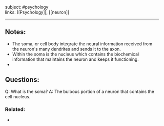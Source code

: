 subject: #psychology  
links: [[Psychology]], [[neuron]]

---

## Notes:
- The soma, or cell body integrate the neural information received from the neuron's many dendrites and sends it to the axon.
- Within the soma is the nucleus which contains the biochemical information that maintains the neuron and keeps it functioning.
- 
## Questions:

Q: What is the soma?
A: The bulbous portion of a neuron that contains the cell nucleus.
<!--ID: 1624086616098-->



### Related: 
- 